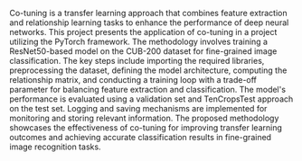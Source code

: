 Co-tuning is a transfer learning approach that combines feature extraction and relationship learning tasks to enhance the performance of deep neural networks. This project presents the application of co-tuning in a project utilizing the PyTorch framework. The methodology involves training a ResNet50-based model on the CUB-200 dataset for fine-grained image classification. The key steps include importing the required libraries, preprocessing the dataset, defining the model architecture, computing the relationship matrix, and conducting a training loop with a trade-off parameter for balancing feature extraction and classification. The model's performance is evaluated using a validation set and TenCropsTest approach on the test set. Logging and saving mechanisms are implemented for monitoring and storing relevant information. The proposed methodology showcases the effectiveness of co-tuning for improving transfer learning outcomes and achieving accurate classification results in fine-grained image recognition tasks.
